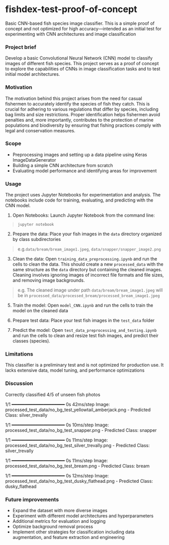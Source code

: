 # fishdex-test-proof-of-concept
Basic CNN-based fish species image classifier. This is a simple proof of concept and not optimized for high accuracy—intended as an initial test for experimenting with CNN architectures and image classification

### Project brief

Develop a basic Convolutional Neural Network (CNN) model to classify images of different fish species. This project serves as a proof of concept to explore the capabilities of CNNs in image classification tasks and to test initial model architectures.

### Motivation

The motivation behind this project arises from the need for casual fishermen to accurately identify the species of fish they catch. This is crucial for adhering to various regulations that differ by species, including bag limits and size restrictions. Proper identification helps fishermen avoid penalties and, more importantly, contributes to the protection of marine populations and biodiversity by ensuring that fishing practices comply with legal and conservation measures.

### Scope

* Preprocessing images and setting up a data pipeline using Keras ImageDataGenerator
* Building a simple CNN architecture from scratch
* Evaluating model performance and identifying areas for improvement

### Usage

The project uses Jupyter Notebooks for experimentation and analysis. The notebooks include code for training, evaluating, and predicting with the CNN model.

1. Open Notebooks: Launch Jupyter Notebook from the command line:
> ```jupyter notebook```
2. Prepare the data: Place your fish images in the ```data``` directory organized by class subdirectories
> e.g.```data/bream/bream_image1.jpeg```, ```data/snapper/snapper_image2.png```
3. Clean the data: Open ```training_data_preprocessing.ipynb``` and run the cells to clean the data. This should create a new ```processed_data``` with the same structure as the ```data``` directory but containing the cleaned images. Cleaning involves ignoring images of incorrect file formats and file sizes, and removing image backgrounds.
> e.g. The cleaned image under path ```data/bream/bream_image1.jpeg``` will be in ```processed_data/processed_bream/processed_bream_image1.jpeg```
5. Train the model: Open ```model_CNN.ipynb``` and run the cells to train the model on the cleaned data

6. Prepare test data: Place your test fish images in the ```test_data``` folder

7. Predict the model: Open ```test_data_preprocessing_and_testing.ipynb``` and run the cells to clean and resize test fish images, and predict their classes (species).

### Limitations

This classifier is a preliminary test and is not optimized for production use. It lacks extensive data, model tuning, and performance optimizations

### Discussion

Correctly classified 4/5 of unseen fish photos

1/1 ━━━━━━━━━━━━━━━━━━━━ 0s 42ms/step
Image: processed_test_data/no_bg_test_yellowtail_amberjack.png - Predicted Class: silver_trevally

1/1 ━━━━━━━━━━━━━━━━━━━━ 0s 10ms/step
Image: processed_test_data/no_bg_test_snapper.png - Predicted Class: snapper

1/1 ━━━━━━━━━━━━━━━━━━━━ 0s 11ms/step
Image: processed_test_data/no_bg_test_silver_trevally.png - Predicted Class: silver_trevally

1/1 ━━━━━━━━━━━━━━━━━━━━ 0s 11ms/step
Image: processed_test_data/no_bg_test_bream.png - Predicted Class: bream

1/1 ━━━━━━━━━━━━━━━━━━━━ 0s 12ms/step
Image: processed_test_data/no_bg_test_dusky_flathead.png - Predicted Class: dusky_flathead

### Future improvements

* Expand the dataset with more diverse images
* Experiment with different model architectures and hyperparameters
* Additional metrics for evaluation and logging
* Optimize background removal process
* Implement other strategies for classification including data augmentation, and feature extraction and engineering
